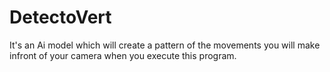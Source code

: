 # DetectoVert
It's an Ai model which will create a pattern of the movements you will make infront of your camera when you execute this program.
